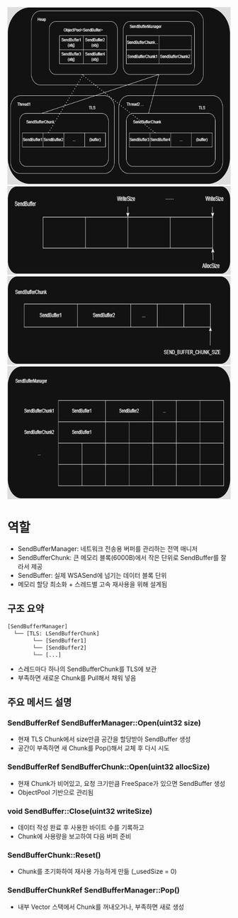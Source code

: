 <img
  src="../../img/SendBuffer_dir.jpg"
  width="600"
  height="400"
/>   
<img
  src="../../img/Sendbuffer.jpg"
  width="600"
  height="200"
/>   
<img
  src="../../img/SendBufferChunk.jpg"
  width="600"
  height="200"
/>   
<img
  src="../../img/SendBufferManager.jpg"
  width="600"
  height="300"
/>   

# 역할   
- SendBufferManager: 네트워크 전송용 버퍼를 관리하는 전역 매니저   
- SendBufferChunk: 큰 메모리 블록(6000B)에서 작은 단위로 SendBuffer를 잘라서 제공   
- SendBuffer: 실제 WSASend에 넘기는 데이터 블록 단위   
- 메모리 할당 최소화 + 스레드별 고속 재사용을 위해 설계됨
   
## 구조 요약
```
[SendBufferManager]
  └── [TLS: LSendBufferChunk]
        └── [SendBuffer1]
        └── [SendBuffer2]
        └── [...]
```
- 스레드마다 하나의 SendBufferChunk를 TLS에 보관   
- 부족하면 새로운 Chunk를 Pull해서 채워 넣음   

## 주요 메서드 설명   
### SendBufferRef SendBufferManager::Open(uint32 size)   
- 현재 TLS Chunk에서 size만큼 공간을 할당받아 SendBuffer 생성   
- 공간이 부족하면 새 Chunk를 Pop()해서 교체 후 다시 시도   
   
### SendBufferRef SendBufferChunk::Open(uint32 allocSize)   
- 현재 Chunk가 비어있고, 요청 크기만큼 FreeSpace가 있으면 SendBuffer 생성   
- ObjectPool<SendBuffer> 기반으로 관리됨
   
### void SendBuffer::Close(uint32 writeSize)   
- 데이터 작성 완료 후 사용한 바이트 수를 기록하고
- Chunk에 사용량을 보고하여 다음 버퍼 준비   
   
### SendBufferChunk::Reset()   
- Chunk를 초기화하여 재사용 가능하게 만듦 (_usedSize = 0)   
   
### SendBufferChunkRef SendBufferManager::Pop()   
- 내부 Vector 스택에서 Chunk를 꺼내오거나, 부족하면 새로 생성   
